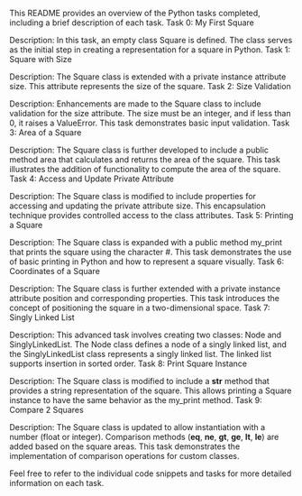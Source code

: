 This README provides an overview of the Python tasks completed, including a brief description of each task.
Task 0: My First Square

Description:
In this task, an empty class Square is defined. The class serves as the initial step in creating a representation for a square in Python.
Task 1: Square with Size

Description:
The Square class is extended with a private instance attribute size. This attribute represents the size of the square.
Task 2: Size Validation

Description:
Enhancements are made to the Square class to include validation for the size attribute. The size must be an integer, and if less than 0, it raises a ValueError. This task demonstrates basic input validation.
Task 3: Area of a Square

Description:
The Square class is further developed to include a public method area that calculates and returns the area of the square. This task illustrates the addition of functionality to compute the area of the square.
Task 4: Access and Update Private Attribute

Description:
The Square class is modified to include properties for accessing and updating the private attribute size. This encapsulation technique provides controlled access to the class attributes.
Task 5: Printing a Square

Description:
The Square class is expanded with a public method my_print that prints the square using the character #. This task demonstrates the use of basic printing in Python and how to represent a square visually.
Task 6: Coordinates of a Square

Description:
The Square class is further extended with a private instance attribute position and corresponding properties. This task introduces the concept of positioning the square in a two-dimensional space.
Task 7: Singly Linked List

Description:
This advanced task involves creating two classes: Node and SinglyLinkedList. The Node class defines a node of a singly linked list, and the SinglyLinkedList class represents a singly linked list. The linked list supports insertion in sorted order.
Task 8: Print Square Instance

Description:
The Square class is modified to include a __str__ method that provides a string representation of the square. This allows printing a Square instance to have the same behavior as the my_print method.
Task 9: Compare 2 Squares

Description:
The Square class is updated to allow instantiation with a number (float or integer). Comparison methods (__eq__, __ne__, __gt__, __ge__, __lt__, __le__) are added based on the square areas. This task demonstrates the implementation of comparison operations for custom classes.

Feel free to refer to the individual code snippets and tasks for more detailed information on each task.
